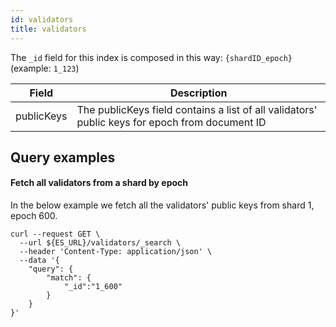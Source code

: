 ```yaml
---
id: validators
title: validators
---
```


The `_id` field for this index is composed in this way: `{shardID_epoch}` (example: `1_123`)

| Field       | Description                                                                                    |
|-------------|------------------------------------------------------------------------------------------------|
| publicKeys  | The publicKeys field contains a list of all validators' public keys for epoch from document ID |


## Query examples

#### Fetch all validators from a shard by epoch
In the below example we fetch all the validators' public keys from shard 1, epoch 600.

```
curl --request GET \
  --url ${ES_URL}/validators/_search \
  --header 'Content-Type: application/json' \
  --data '{
	"query": {
		"match": {
			"_id":"1_600"
		}
	}
}'
```